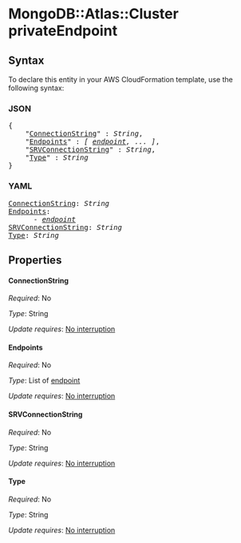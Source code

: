 # MongoDB::Atlas::Cluster privateEndpoint

## Syntax

To declare this entity in your AWS CloudFormation template, use the following syntax:

### JSON

<pre>
{
    "<a href="#connectionstring" title="ConnectionString">ConnectionString</a>" : <i>String</i>,
    "<a href="#endpoints" title="Endpoints">Endpoints</a>" : <i>[ <a href="endpoint.md">endpoint</a>, ... ]</i>,
    "<a href="#srvconnectionstring" title="SRVConnectionString">SRVConnectionString</a>" : <i>String</i>,
    "<a href="#type" title="Type">Type</a>" : <i>String</i>
}
</pre>

### YAML

<pre>
<a href="#connectionstring" title="ConnectionString">ConnectionString</a>: <i>String</i>
<a href="#endpoints" title="Endpoints">Endpoints</a>: <i>
      - <a href="endpoint.md">endpoint</a></i>
<a href="#srvconnectionstring" title="SRVConnectionString">SRVConnectionString</a>: <i>String</i>
<a href="#type" title="Type">Type</a>: <i>String</i>
</pre>

## Properties

#### ConnectionString

_Required_: No

_Type_: String

_Update requires_: [No interruption](https://docs.aws.amazon.com/AWSCloudFormation/latest/UserGuide/using-cfn-updating-stacks-update-behaviors.html#update-no-interrupt)

#### Endpoints

_Required_: No

_Type_: List of <a href="endpoint.md">endpoint</a>

_Update requires_: [No interruption](https://docs.aws.amazon.com/AWSCloudFormation/latest/UserGuide/using-cfn-updating-stacks-update-behaviors.html#update-no-interrupt)

#### SRVConnectionString

_Required_: No

_Type_: String

_Update requires_: [No interruption](https://docs.aws.amazon.com/AWSCloudFormation/latest/UserGuide/using-cfn-updating-stacks-update-behaviors.html#update-no-interrupt)

#### Type

_Required_: No

_Type_: String

_Update requires_: [No interruption](https://docs.aws.amazon.com/AWSCloudFormation/latest/UserGuide/using-cfn-updating-stacks-update-behaviors.html#update-no-interrupt)

